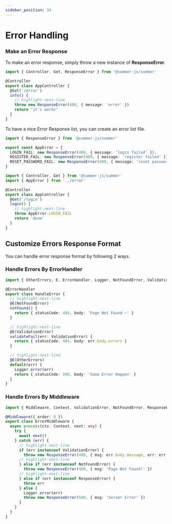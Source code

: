 ```yaml
---
sidebar_position: 34
---
```


# Error Handling

### Make an Error Response

To make an error response, simply throw a new instance of **ResponseError**.

```ts
import { Controller, Get, ResponseError } from '@summer-js/summer'

@Controller
export class AppController {
  @Get('/error')
  info() {
    // highlight-next-line
    throw new ResponseError(400, { message: 'error' })
    return "it's works"
  }
}
```

To have a nice Error Response list, you can create an error list file.
```ts title="src/errors.ts"
import { ResponseError } from '@summer-js/summer'

export const AppError = {
  LOGIN_FAIL: new ResponseError(400, { message: 'login failed' }),
  REGISTER_FAIL: new ResponseError(400, { message: 'register failed' }),
  RESET_PASSWORD_FAIL: new ResponseError(400, { message: 'reset password failed' })
}
```

```ts title="src/controller/AppController.ts"
import { Controller, Get } from '@summer-js/summer'
import { AppError } from '../error'

@Controller
export class AppController {
  @Get('/login')
  login() {
    // highlight-next-line
    throw AppError.LOGIN_FAIL
    return 'done'
  }
}
```


## Customize Errors Response Format

You can handle error response format by following 2 ways.

### Handle Errors By ErrorHandler

```ts title="src/error/ErrorHandler.ts"
import { OtherErrors, E, ErrorHandler, Logger, NotFoundError, ValidationError } from '@summer-js/summer'

@ErrorHandler
export class HandleError {
  // highlight-next-line
  @E(NotFoundError)
  notFound() {
    return { statusCode: 404, body: 'Page Not Found ~' }
  }

  // highlight-next-line  
  @E(ValidationError)
  validateFail(err: ValidationError) {
    return { statusCode: 404, body: err.body.errors }
  }

  // highlight-next-line
  @E(OtherErrors)
  default(err) {
    Logger.error(err)
    return { statusCode: 500, body: 'Some Error Happen' }
  }
}
```


### Handle Errors By Middleware

```ts title="src/error/ErrorMiddleware.ts"
import { Middleware, Context, ValidationError, NotFoundError, ResponseError, Logger } from '@summer-js/summer'

@Middleware({ order: 0 })
export class ErrorMiddleware {
  async process(ctx: Context, next: any) {
    try {
      await next()
    } catch (err) {
      // highlight-next-line
      if (err instanceof ValidationError) {
        throw new ResponseError(400, { msg: err.body.message, err: err.body.errors })
      // highlight-next-line
      } else if (err instanceof NotFoundError) {
        throw new ResponseError(400, { msg: 'Page Not Found!' })
      // highlight-next-line
      } else if (err instanceof ResponseError) {
        throw err
      } else {
        Logger.error(err)
        throw new ResponseError(500, { msg: 'Server Error' })
      }
    }
  }
}
```

